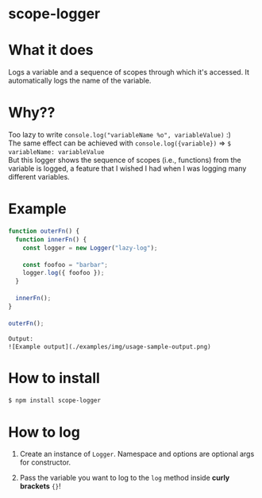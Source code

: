 # scope-logger

# What it does

Logs a variable and a sequence of scopes through which it's accessed. It automatically logs the name of the variable.

# Why??

Too lazy to write `console.log("variableName %o", variableValue)` :)  
The same effect can be achieved with `console.log({variable})` => `$ variableName: variableValue`  
But this logger shows the sequence of scopes (i.e., functions) from the variable is logged, a feature that I wished I had when I was logging many different variables.

# Example

```javascript
function outerFn() {
  function innerFn() {
    const logger = new Logger("lazy-log");

    const foofoo = "barbar";
    logger.log({ foofoo });
  }

  innerFn();
}

outerFn();
```

    Output:
    ![Example output](./examples/img/usage-sample-output.png)

# How to install

`$ npm install scope-logger`

# How to log

1. Create an instance of `Logger`. Namespace and options are optional args for constructor.

2. Pass the variable you want to log to the `log` method inside **curly brackets** `{}`!

